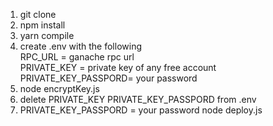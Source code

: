 1. git clone
2. npm install
3. yarn compile
4. create .env with the following </br>
   RPC_URL = ganache rpc url </br>
   PRIVATE_KEY = private key of any free account </br>
   PRIVATE_KEY_PASSPORD= your password </br>
5. node encryptKey.js
6. delete PRIVATE_KEY PRIVATE_KEY_PASSPORD from .env
7. PRIVATE_KEY_PASSPORD = your password node deploy.js
